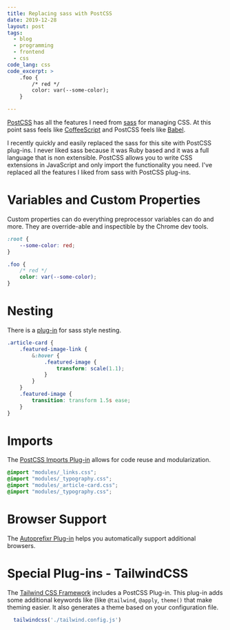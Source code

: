```yaml
---
title: Replacing sass with PostCSS
date: 2019-12-28
layout: post
tags:
  - blog
  - programming
  - frontend
  - css
code_lang: css
code_excerpt: >
    .foo {
        /* red */
        color: var(--some-color);
    }

---
```


[PostCSS](https://postcss.org/ "PostCSS Tool") has all the features I need from [sass](https://sass-lang.com/ "Sass design language") for managing CSS. At this point sass feels like [CoffeeScript](https://coffeescript.org/ "Coffee Script Language") and PostCSS feels like [Babel](https://babeljs.io/ "Babel JavaScript Compiler").

I recently quickly and easily replaced the sass for this site with PostCSS plug-ins. I never liked sass because it was Ruby based and it was a full language that is non extensible. PostCSS allows you to write CSS extensions in JavaScript and only import the functionality you need. I've replaced all the features I liked from sass with PostCSS plug-ins. 


# Variables and Custom Properties
Custom properties can do everything preprocessor variables can do and more. They are override-able and inspectible by the Chrome dev tools.

``` css
:root {
    --some-color: red;
}

.foo {
    /* red */
    color: var(--some-color);
}
```

# Nesting
There is a [plug-in](https://github.com/postcss/postcss-nested "PostCSS nested plug-in") for sass style nesting.

``` css
.article-card {
    .featured-image-link {
        &:hover {
            .featured-image {
                transform: scale(1.1);
            }
        }
    }
    .featured-image {
        transition: transform 1.5s ease;
    }
}
```

# Imports

The [PostCSS Imports Plug-in](https://github.com/postcss/postcss-import "PostCSS Imports Plug-in") allows for code reuse and modularization.

``` css
@import "modules/_links.css";
@import "modules/_typography.css";
@import "modules/_article-card.css";
@import "modules/_typography.css";
```

# Browser Support

The [Autoprefixr Plug-in](https://github.com/postcss/autoprefixer "Autoprefixr Plug-in") helps you automatically support additional browsers. 


# Special Plug-ins - TailwindCSS

The [Tailwind CSS Framework](https://tailwindcss.com/docs/using-with-preprocessors "Tailwind CSS Framework") includes a PostCSS Plug-in.
This plug-in adds some additional keywords like (like `@tailwind`, `@apply`, `theme()` that make theming easier. It also generates a theme based on your configuration file.

``` js
  tailwindcss('./tailwind.config.js')
```
